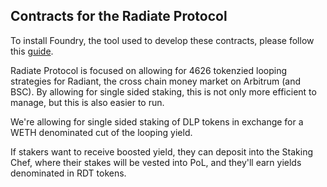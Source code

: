 ## Contracts for the Radiate Protocol

To install Foundry, the tool used to develop these contracts, please follow this [guide](https://book.getfoundry.sh/).


Radiate Protocol is focused on allowing for 4626 tokenzied looping strategies for Radiant, the cross chain money market on Arbitrum (and BSC). By allowing for single sided staking, this is not only more efficient to manage, but this is also easier to run.


We're allowing for single sided staking of DLP tokens in exchange for a WETH denominated cut of the looping yield.

If stakers want to receive boosted yield, they can deposit into the Staking Chef, where their stakes will be vested into PoL, and they'll earn yields denominated in RDT tokens.
